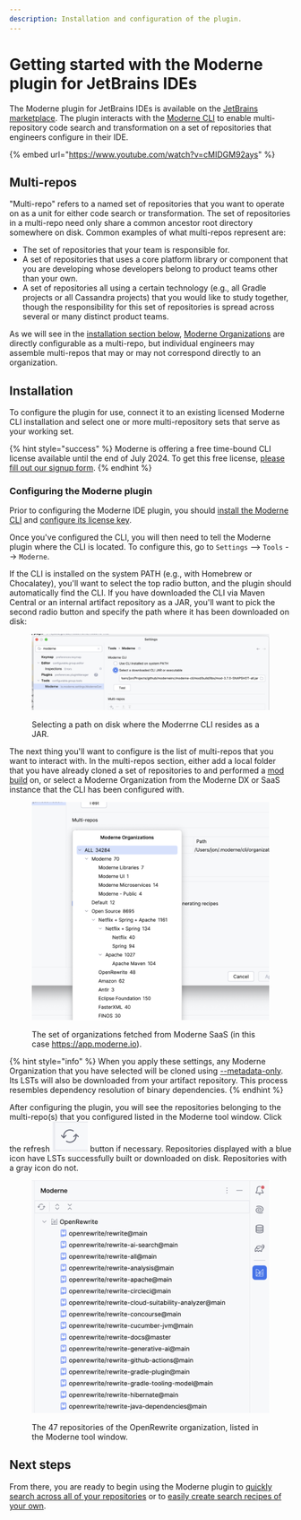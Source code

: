 ```yaml
---
description: Installation and configuration of the plugin.
---
```


# Getting started with the Moderne plugin for JetBrains IDEs

The Moderne plugin for JetBrains IDEs is available on the [JetBrains marketplace](https://plugins.jetbrains.com/plugin/17565-moderne?noRedirect=true). The plugin interacts with the [Moderne CLI](/user-documentation/moderne-cli/getting-started/cli-intro.md) to enable multi-repository code search and transformation on a set of repositories that engineers configure in their IDE.

{% embed url="https://www.youtube.com/watch?v=cMIDGM92ays" %}

## Multi-repos

"Multi-repo" refers to a named set of repositories that you want to operate on as a unit for either code search or transformation. The set of repositories in a multi-repo need only share a common ancestor root directory somewhere on disk. Common examples of what multi-repos represent are:

* The set of repositories that your team is responsible for.
* A set of repositories that uses a core platform library or component that you are developing whose developers belong to product teams other than your own.
* A set of repositories all using a certain technology (e.g., all Gradle projects or all Cassandra projects) that you would like to study together, though the responsibility for this set of repositories is spread across several or many distinct product teams.

As we will see in the [installation section below](#installation), [Moderne Organizations](../../../administrator-documentation/moderne-platform/how-to-guides/organizations-service.md) are directly configurable as a multi-repo, but individual engineers may assemble multi-repos that may or may not correspond directly to an organization.

## Installation

To configure the plugin for use, connect it to an existing licensed Moderne CLI installation and select one or more multi-repository sets that serve as your working set.

{% hint style="success" %}
Moderne is offering a free time-bound CLI license available until the end of July 2024. To get this free license, [please fill out our signup form](https://share.hsforms.com/1cfEbSpZNT8enCckPXmdlmwblnxg).
{% endhint %}

### Configuring the Moderne plugin

Prior to configuring the Moderne IDE plugin, you should [install the Moderne CLI](../../moderne-cli/getting-started/cli-intro.md) and [configure its license key](../../moderne-cli/getting-started/moderne-cli-license.md). 

Once you've configured the CLI, you will then need to tell the Moderne plugin where the CLI is located. To configure this, go to `Settings` --> `Tools` --> `Moderne`.

If the CLI is installed on the system PATH (e.g., with Homebrew or Chocalatey), you'll want to select the top radio button, and the plugin should automatically find the CLI. If you have downloaded the CLI via Maven Central or an internal artifact repository as a JAR, you'll want to pick the second radio button and specify the path where it has been downloaded on disk:

<figure><img src="../../../.gitbook/assets/image (33).png" alt=""><figcaption><p>Selecting a path on disk where the Moderrne CLI resides as a JAR.</p></figcaption></figure>

The next thing you'll want to configure is the list of multi-repos that you want to interact with. In the multi-repos section, either add a local folder that you have already cloned a set of repositories to and performed a [mod build](../../moderne-cli/cli-reference.md) on, or select a Moderne Organization from the Moderne DX or SaaS instance that the CLI has been configured with.

<figure><img src="../../../.gitbook/assets/image (35).png" alt="" width="563"><figcaption><p>The set of organizations fetched from Moderne SaaS (in this case <a href="https://app.moderne.io">https://app.moderne.io</a>).</p></figcaption></figure>

{% hint style="info" %}
When you apply these settings, any Moderne Organization that you have selected will be cloned using [--metadata-only](/user-documentation/moderne-cli/cli-reference#mod-git-clone-csv). Its LSTs will also be downloaded from your artifact repository. This process resembles dependency resolution of binary dependencies.
{% endhint %}

After configuring the plugin, you will see the repositories belonging to the multi-repo(s) that you configured listed in the Moderne tool window. Click the refresh <img src="../../../.gitbook/assets/image (1).png" alt="" data-size="line"> button if necessary. Repositories displayed with a blue icon have LSTs successfully built or downloaded on disk. Repositories with a gray icon do not.

<figure><img src="../../../.gitbook/assets/image.png" alt="" width="563"><figcaption><p>The 47 repositories of the OpenRewrite organization, listed in the Moderne tool window.</p></figcaption></figure>

## Next steps

From there, you are ready to begin using the Moderne plugin to [quickly search across all of your repositories](./code-search-with-the-moderne-plugin-for-jetbrains-ides.md) or to [easily create search recipes of your own](./creating-recipes.md).